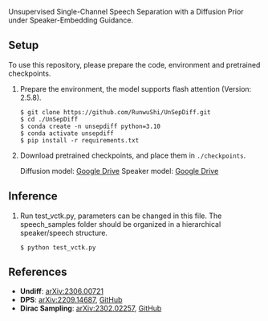 <!-- 
## Unsupervised Single-Channel Speech Separation with a Diffusion Prior under Speaker-Embedding Guidance
-->

<!-- 
<p align="center">  
    <img src="./assets/002.png" width="80%"/>
</p>
-->

Unsupervised Single-Channel Speech Separation with a Diffusion Prior under Speaker-Embedding Guidance.

## Setup

To use this repository, please prepare the code, environment and pretrained checkpoints.

1. Prepare the environment,  the model supports flash attention (Version: 2.5.8).

   ```
   $ git clone https://github.com/RunwuShi/UnSepDiff.git
   $ cd ./UnSepDiff
   $ conda create -n unsepdiff python=3.10
   $ conda activate unsepdiff
   $ pip install -r requirements.txt
   ```
2. Download pretrained checkpoints, and place them in `./checkpoints`.

   Diffusion model: [Google Drive](https://drive.google.com/file/d/1NpEZzDiDSwNTHFL8gDCJ1yVaNldPEZ3U/view?usp=drive_link)
   Speaker model: [Google Drive](https://drive.google.com/file/d/1cNttkLX4Gm_cfy6Pn8fGVirRkScEfp97/view?usp=drive_link)

## Inference

1. Run test_vctk.py, parameters can be changed in this file. The speech_samples folder should be organized in a hierarchical speaker/speech structure.

   ```
   $ python test_vctk.py
   ```

## References

- **Undiff**: [arXiv:2306.00721](https://arxiv.org/abs/2306.00721)
- **DPS**: [arXiv:2209.14687](https://arxiv.org/abs/2209.14687), [GitHub](https://github.com/DPS2022/diffusion-posterior-sampling)
- **Dirac Sampling**: [arXiv:2302.02257](https://arxiv.org/abs/2302.02257), [GitHub](https://github.com/gladia-research-group/multi-source-diffusion-models)

